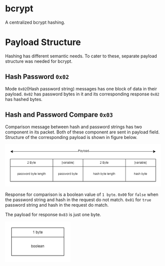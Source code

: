 

# bcrypt
A centralized bcrypt hashing.




# Payload Structure
Hashing has different semantic needs. To cater to these, separate payload structure was needed for bcrypt.  


## Hash Password `0x02`
Mode `0x02`(Hash password string) messages has one block of data in their payload. `0x02` has password bytes in it and its corresponding response `0x82` has hashed bytes.


## Hash and Password Compare `0x03`
Comparison message between hash and password strings has two component in its packet. Both of these component are sent in payload field. Structure of the corresponding payload is shown in figure below.


![packet structure](./img/hash_compare_request.png)


Response for comparison is a boolean value of `1 byte`. `0x00` for `false` when the password string and hash in the request do not match. `0x01` for `true` password string and hash in the request do match.


The payload for response `0x83` is just one byte.


![packet structure](./img/hash_compare_response.png)



